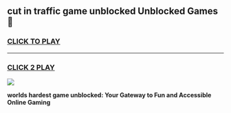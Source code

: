 
## cut in traffic game unblocked Unblocked Games👋
<h3>
<a href="https://premium.freeplayer.one?title=cut_in_traffic_game_unblocked&ref=16F">CLICK TO PLAY</a></h3>
<hr>

<h3>
<a href="https://premium.freeplayer.one?title=cut_in_traffic_game_unblocked&ref=16F">CLICK 2 PLAY</a>
  
</h3>

<a href="https://premium.freeplayer.one?title=cut_in_traffic_game_unblocked&ref=16F/"><img src="https://clearcache.store/games.png"></a>


**worlds hardest game unblocked: Your Gateway to Fun and Accessible Online Gaming**
